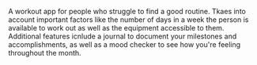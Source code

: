 A workout app for people who struggle to find a good routine. Tkaes into account important factors like the number of days in a week the person is available to work out as well as the equipment accessible to them. Additional features icnlude a journal to document your milestones and accomplishments, as well as a mood checker to see how you're feeling throughout the month.
